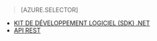 > [AZURE.SELECTOR]
- [KIT DE DÉVELOPPEMENT LOGICIEL (SDK) .NET](../articles/media-services-dotnet-how-to-use.md)
- [API REST](../articles/media-services-rest-how-to-use.md)
<!--HONumber=52--> 
